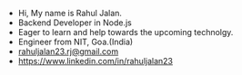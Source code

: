 - Hi, My name is Rahul Jalan.
- Backend Developer in Node.js
- Eager to learn and help towards the upcoming technolgy.
- Engineer from NIT, Goa.(India)
- rahuljalan23.rj@gmail.com
- https://www.linkedin.com/in/rahuljalan23

  
<!---
rahulJalan23/rahulJalan23 is a ✨ special ✨ repository because its `README.md` (this file) appears on your GitHub profile.
You can click the Preview link to take a look at your changes.
--->
